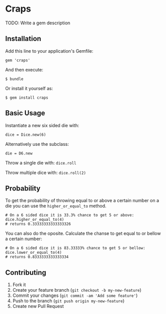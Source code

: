 # Craps

TODO: Write a gem description

## Installation

Add this line to your application's Gemfile:

    gem 'craps'

And then execute:

    $ bundle

Or install it yourself as:

    $ gem install craps

##  Basic Usage

  Instantiate a new six sided die with:
  ```
  dice = Dice.new(6)
  ``` 

  Alternatively use the subclass:
  ```
  die = D6.new
  ```

  Throw a single die with:
  ```dice.roll```

  Throw multiple dice with: 
  ```dice.roll(2)``` 

## Probability

  To get the probability of throwing equal to or above a certain number on a die you can use the `higher_or_equal_to` method.
  ```
  # On a 6 sided dice it is 33.3% chance to get 5 or above:
  dice.higher_or_equal_to(4)
  # returns 0.33333333333333326 
  ```

  You can also do the oposite. Calculate the chanse to get equal to or bellow a certain number:
  ```
  # On a 6 sided dice it is 83.33333% chance to get 5 or bellow:
  dice.lower_or_equal_to(4)
  # returns 0.8333333333333334
  ```


## Contributing

1. Fork it
2. Create your feature branch (`git checkout -b my-new-feature`)
3. Commit your changes (`git commit -am 'Add some feature'`)
4. Push to the branch (`git push origin my-new-feature`)
5. Create new Pull Request
